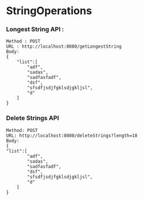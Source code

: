 # StringOperations

### Longest String API :
    Method : POST
    URL : http://localhost:8080/getLongestString
    Body:
    {
        "list":[
            "adf",
            "sadas",
            "sadfasfadf",
            "dsf",
            "sfsdfjsdjfgklsdjgkljsl",
            "d"
        ]
    }

### Delete Strings API

    Method: POST
    URL: http://localhost:8080/deleteStrings?length=10
    Body:
    {
    "list":[
            "adf",
            "sadas",
            "sadfasfadf",
            "dsf",
            "sfsdfjsdjfgklsdjgkljsl",
            "d"
        ]
    }

